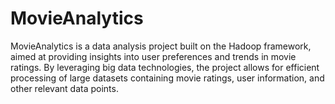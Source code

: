 # MovieAnalytics
MovieAnalytics is a data analysis project built on the Hadoop framework, aimed at providing insights into user preferences and trends in movie ratings. By leveraging big data technologies, the project allows for efficient processing of large datasets containing movie ratings, user information, and other relevant data points.
